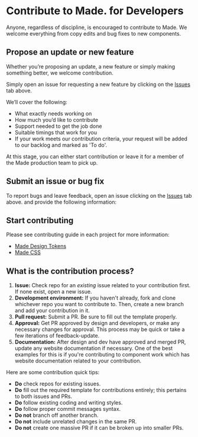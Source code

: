 # Contribute to Made. for Developers

Anyone, regardless of discipline, is encouraged to contribute to Made. We welcome everything from copy edits and bug fixes to new components.

## Propose an update or new feature

Whether you’re proposing an update, a new feature or simply making something better, we welcome contribution. 

Simply open an issue for requesting a new feature by clicking on the  <a href="https://github.com/Mastercard/made/issues" target="_blank">Issues</a> tab above.

We’ll cover the following:

- What exactly needs working on 
- How much you’d like to contribute
- Support needed to get the job done
- Suitable timings that work for you
- If your work meets our contribution criteria, your request will be added to our backlog and marked as 'To do'. 

At this stage, you can either start contribution or leave it for a member of the Made production team to pick up.

## Submit an issue or bug fix

To report bugs and leave feedback, open an issue clicking on the  <a href="https://github.com/Mastercard/made/issues" target="_blank">Issues</a> tab above. and provide the following information:

## Start contributing

Please see contributing guide in each project for more information:

- [Made Design Tokens](https://github.com/Mastercard/made/blob/develop/packages/made-design-tokens/CONTRIBUTING.md)
- [Made CSS](https://github.com/Mastercard/made/blob/develop/packages/made-css/CONTRIBUTING.md)

## What is the contribution process?
1. **Issue:** Check repo for an _existing_ issue related to your contribution
   first. If none exist, open a new issue. 
2. **Development environment:** If you haven't already, fork and clone whichever
   repo you want to contribute to. Then, create a new branch and add your
   contribution in it.
3. **Pull request:** Submit a PR. Be sure to fill out the template properly.
4. **Approval:** Get PR approved by design and developers, or make any necessary
   changes for approval. This process may be quick or take a few iterations of
   feedback-update.
5. **Documentation:** After design and dev have approved and merged PR, update
   any website documentation if necessary. One of the best examples for this is
   if you're contributing to component work which has website documentation
   related to your contribution.

Here are some contribution quick tips:

- **Do** check repos for existing issues.
- **Do** fill out the required template for contributions entirely; this
  pertains to both issues and PRs.
- **Do** follow existing coding and writing styles.
- **Do** follow proper commit messages syntax.
- **Do not** branch off another branch.
- **Do not** include unrelated changes in the same PR.
- **Do not** create one massive PR if it can be broken up into smaller PRs.
